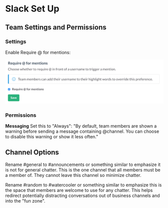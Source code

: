 # Slack Set Up

## Team Settings and Permissions

### Settings

Enable Require @ for mentions:

![Require @ for mentions screenshot](https://github.com/siakaramalegos/slack_best_practices/blob/master/images/requireatformentions.png "Require @ for mentions")


### Permissions

**Messaging**
Set this to "Always":
"By default, team members are shown a warning before sending a message containing @channel. You can choose to disable this warning or show it less often."

## Channel Options

Rename #general to #announcements or something similar to emphasize it is not for general chatter. This is the one channel that all members must be a member of. They cannot leave this channel so minimize chatter.

Rename #random to #watercooler or something similar to emphasize this is the space that members are welcome to use for any chatter. This helps redirect potentially distracting conversations out of business channels and into the "fun zone".

